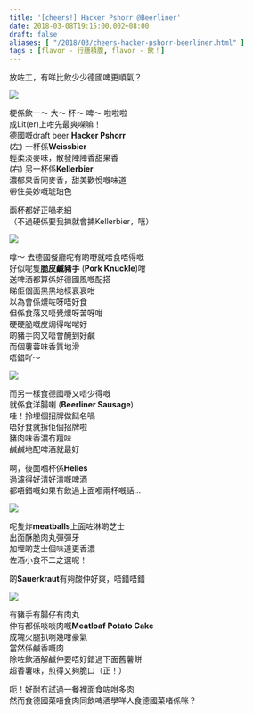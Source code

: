```yaml
---
title: '[cheers!] Hacker Pshorr @Beerliner'
date: 2018-03-08T19:15:00.002+08:00
draft: false
aliases: [ "/2018/03/cheers-hacker-pshorr-beerliner.html" ]
tags : [flavor - 行膳積腹, flavor - 飲！]
---
```


放咗工，有咩比飲少少德國啤更順氣？  

![](/images/hackerpshorr.jpg)

梗係飲一～ 大～ 杯～ 啤～ 啦啦啦  
成Lit(er)上咁先最爽㗎嘛！  
德國嘅draft beer **Hacker Pshorr**  
(左) 一杯係**Weissbier**  
輕柔淡麥味，散發陣陣香甜果香  
(右) 另一杯係**Kellerbier**  
濃郁果香同麥香，甜美歡悅嘅味道  
帶住美妙嘅琥珀色  
  
兩杯都好正喎老細  
（不過硬係要我揀就會揀Kellerbier，嘻）  

![](/images/hackerpshorr1.jpg)

嗱～ 去德國餐廳呢有啲嘢就唔食唔得嘅  
好似呢隻**脆皮鹹豬手** (**Pork Knuckle**)咁  
送啤酒都算係好德國風嘅配搭  
睇佢個面黑黑地樣衰衰咁  
以為會係燶咗呀唔好食  
但係食落又唔覺燶呀苦呀咁  
硬硬脆嘅皮焗得啱啱好  
啲豬手肉又唔會醃到好鹹  
而個薯蓉味香質地滑  
唔錯吖～  

![](/images/hackerpshorr2.jpg)

而另一樣食德國嘢又唔少得嘅  
就係食洋腸喇 (**Beerliner Sausage**)  
哇！拎埋個招牌做餸名喎  
唔好食就拆佢個招牌啦  
豬肉味香濃冇羶味  
鹹鹹地配啤酒就最好  
  
啊，後面嗰杯係**Helles**  
過濾得好清好清嘅啤酒  
都唔錯嘅如果冇飲過上面嗰兩杯嘅話...  

![](/images/hackerpshorr3.jpg)

呢隻炸**meatballs**上面咗淋啲芝士  
出面酥脆肉丸彈彈牙  
加埋啲芝士個味道更香濃  
佐酒小食不二之選呢！  
  
啲**Sauerkraut**有夠酸仲好爽，唔錯唔錯  

![](/images/hackerpshorr4.jpg)

有豬手有腸仔有肉丸  
仲有都係啖啖肉嘅**Meatloaf Potato Cake**  
成塊火腿扒啊幾咁豪氣  
當然係鹹香嘅肉  
除咗飲酒解鹹仲要唔好錯過下面舊薯餅  
超香薯味，煎得又夠脆口（正！）  
  
  
呃！好耐冇試過一餐裡面食咗咁多肉  
然而食德國菜唔食肉同飲啤酒學咩人食德國菜啫係咪？
